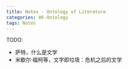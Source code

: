 ```yaml
---
title: Notes - Ontology of Literature
categories: 06-Ontology
tags: Notes
---
```


TODO:
  - 萨特，什么是文学
  - 米歇尔·福柯等，文字即垃圾：危机之后的文学